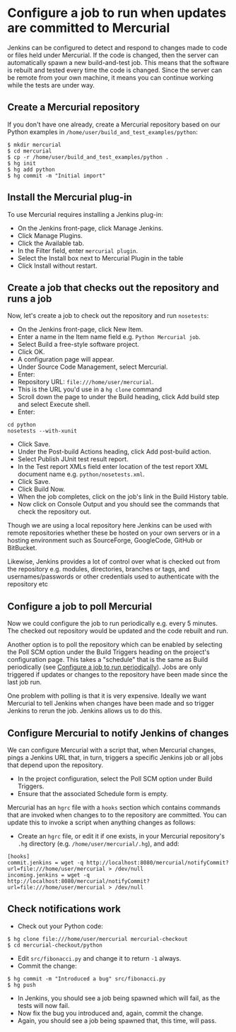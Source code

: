 Configure a job to run when updates are committed to Mercurial
==============================================================

Jenkins can be configured to detect and respond to changes made to code or files held under Mercurial. If the code is changed, then the server can automatically spawn a new build-and-test job. This means that the software is rebuilt and tested every time the code is changed. Since the server can be remote from your own machine, it means you can continue working while the tests are under way.

Create a Mercurial repository
-----------------------------

If you don't have one already, create a Mercurial repository based on our Python examples in `/home/user/build_and_test_examples/python`:

```
$ mkdir mercurial
$ cd mercurial
$ cp -r /home/user/build_and_test_examples/python .
$ hg init
$ hg add python
$ hg commit -m "Initial import"
```

Install the Mercurial plug-in
-----------------------------

To use Mercurial  requires installing a Jenkins plug-in:

* On the Jenkins front-page, click Manage Jenkins.
* Click Manage Plugins.
* Click the Available tab.
* In the Filter field, enter `mercurial plugin`.
* Select the Install box next to Mercurial Plugin in the table
* Click Install without restart.

Create a job that checks out the repository and runs a job
----------------------------------------------------------

Now, let's create a job to check out the repository and run `nosetests`:

* On the Jenkins front-page, click New Item.
* Enter a name in the Item name field e.g. `Python Mercurial job`.
* Select Build a free-style software project.
* Click OK.
* A configuration page will appear.
* Under Source Code Management, select Mercurial.
* Enter:
 * Repository URL: `file:///home/user/mercurial`. 
 * This is the URL you'd use in a `hg clone` command
* Scroll down the page to under the Build heading, click Add build step and select Execute shell.
* Enter:

```
cd python
nosetests --with-xunit
```

* Click Save.
* Under the Post-build Actions heading, click Add post-build action.
* Select Publish JUnit test result report.
* In the Test report XMLs field enter location of the test report XML document name e.g. `python/nosetests.xml`.
* Click Save.
* Click Build Now.
* When the job completes, click on the job's link in the Build History table.
* Now click on Console Output and you should see the commands that check the repository out.

Though we are using a local repository here Jenkins can be used with remote repositories whether these be hosted on your own servers or in a hosting environment such as SourceForge, GoogleCode, GitHub or BitBucket. 

Likewise, Jenkins provides a lot of control over what is checked out from the repository e.g. modules, directories, branches or tags, and usernames/passwords or other credentials used to authenticate with the repository etc

Configure a job to poll Mercurial
---------------------------------

Now we could configure the job to run periodically e.g. every 5 minutes. The checked out repository would be updated and the code rebuilt and run. 

Another option is to poll the repository which can be enabled by selecting the Poll SCM option under the Build Triggers heading on the project's configuration page. This takes a "schedule" that is the same as Build periodically (see [Configure a job to run periodically](./Periodic.md)). Jobs are only triggered if updates or changes to the repository have been made since the last job run.

One problem with polling is that it is very expensive. Ideally we want Mercurial to tell Jenkins when changes have been made and so trigger Jenkins to rerun the job. Jenkins allows us to do this.

Configure Mercurial to notify Jenkins of changes
------------------------------------------------

We can configure Mercurial with a script that, when Mercurial changes, pings a Jenkins URL that, in turn, triggers a specific Jenkins job or all jobs that depend upon the repository.

* In the project configuration, select the Poll SCM option under Build Triggers. 
* Ensure that the associated Schedule form is empty.

Mercurial has an `hgrc` file with a `hooks` section which contains commands that are invoked when changes to to the repository are committed. You can update this to invoke a script when anything changes as follows:

 * Create an `hgrc` file, or edit it if one exists, in your Mercurial repository's `.hg` directory (e.g. `/home/user/mercurial/.hg`), and add:

```
[hooks]
commit.jenkins = wget -q http://localhost:8080/mercurial/notifyCommit?url=file:///home/user/mercurial > /dev/null
incoming.jenkins = wget -q http://localhost:8080/mercurial/notifyCommit?url=file:///home/user/mercurial > /dev/null
```

Check notifications work
------------------------

* Check out your Python code:

```
$ hg clone file:///home/user/mercurial mercurial-checkout
$ cd mercurial-checkout/python
```

* Edit `src/fibonacci.py` and change it to return `-1` always.
* Commit the change:

```
$ hg commit -m "Introduced a bug" src/fibonacci.py
$ hg push 
```

* In Jenkins, you should see a job being spawned which will fail, as the tests will now fail.
* Now fix the bug you introduced and, again, commit the change.
* Again, you should see a job being spawned that, this time, will pass.
